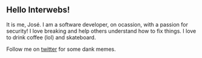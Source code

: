 ## Hello Interwebs!
It is me, José. I am a software developer, on ocassion, with a passion for security! I love breaking and help others understand how to fix things. I love to drink coffee (lol) and skateboard. 

Follow me on [twitter](https://twitter.com/joseecorella) for some dank memes.

<!--
**josecorella/josecorella** is a ✨ _special_ ✨ repository because its `README.md` (this file) appears on your GitHub profile.

Here are some ideas to get you started:

- 🔭 I’m currently working on ...
- 🌱 I’m currently learning ...
- 👯 I’m looking to collaborate on ...
- 🤔 I’m looking for help with ...
- 💬 Ask me about ...
- 📫 How to reach me: ...
- 😄 Pronouns: ...
- ⚡ Fun fact: ...
-->
